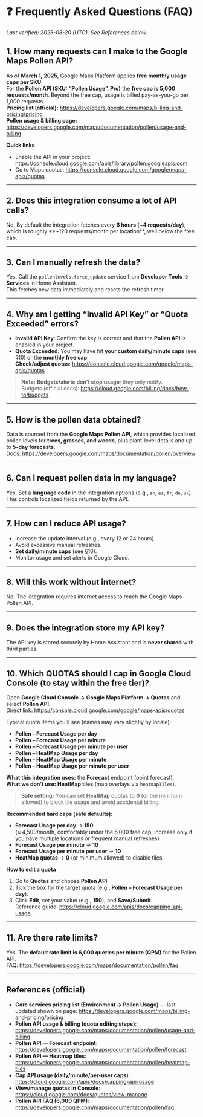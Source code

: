 # ❓ Frequently Asked Questions (FAQ)
*Last verified: 2025-08-20 (UTC). See References below.*

## 1. How many requests can I make to the Google Maps Pollen API?
As of **March 1, 2025**, Google Maps Platform applies **free monthly usage caps per SKU**.  
For the **Pollen API (SKU: “Pollen Usage”, Pro)** the **free cap is 5,000 requests/month**. Beyond the free cap, usage is billed pay-as-you-go per 1,000 requests.  
**Pricing list (official):** https://developers.google.com/maps/billing-and-pricing/pricing  
**Pollen usage & billing page:** https://developers.google.com/maps/documentation/pollen/usage-and-billing

**Quick links**
- Enable the API in your project: https://console.cloud.google.com/apis/library/pollen.googleapis.com  
- Go to Maps quotas: https://console.cloud.google.com/google/maps-apis/quotas

---

## 2. Does this integration consume a lot of API calls?
No. By default the integration fetches every **6 hours** (~**4 requests/day**), which is roughly **~120 requests/month per location**, well below the free cap.

---

## 3. Can I manually refresh the data?
Yes. Call the `pollenlevels.force_update` service from **Developer Tools → Services** in Home Assistant.  
This fetches new data immediately and resets the refresh timer.

---

## 4. Why am I getting “Invalid API Key” or “Quota Exceeded” errors?
- **Invalid API Key**: Confirm the key is correct and that the **Pollen API** is enabled in your project.  
- **Quota Exceeded**: You may have hit **your custom daily/minute caps** (see §10) or the **monthly free cap**.  
  **Check/adjust quotas**: https://console.cloud.google.com/google/maps-apis/quotas  

> **Note:** **Budgets/alerts don’t stop usage**; they only notify.  
> Budgets (official docs): https://cloud.google.com/billing/docs/how-to/budgets

---

## 5. How is the pollen data obtained?
Data is sourced from the **Google Maps Pollen API**, which provides localized pollen levels for **trees, grasses, and weeds**, plus plant-level details and up to **5-day forecasts**.  
Docs: https://developers.google.com/maps/documentation/pollen/overview

---

## 6. Can I request pollen data in my language?
Yes. Set a **language code** in the integration options (e.g., `en`, `es`, `fr`, `de`, `uk`).  
This controls localized fields returned by the API.

---

## 7. How can I reduce API usage?
- Increase the update interval (e.g., every 12 or 24 hours).
- Avoid excessive manual refreshes.
- **Set daily/minute caps** (see §10).
- Monitor usage and set alerts in Google Cloud.

---

## 8. Will this work without internet?
No. The integration requires internet access to reach the Google Maps Pollen API.

---

## 9. Does the integration store my API key?
The API key is stored securely by Home Assistant and is **never shared** with third parties.

---

## 10. Which QUOTAS should I cap in Google Cloud Console (to stay within the free tier)?
Open **Google Cloud Console → Google Maps Platform → Quotas** and select **Pollen API**.  
Direct link: https://console.cloud.google.com/google/maps-apis/quotas

Typical quota items you’ll see (names may vary slightly by locale):
- **Pollen – Forecast Usage per day**
- **Pollen – Forecast Usage per minute**
- **Pollen – Forecast Usage per minute per user**
- **Pollen – HeatMap Usage per day**
- **Pollen – HeatMap Usage per minute**
- **Pollen – HeatMap Usage per minute per user**

**What this integration uses:** the **Forecast** endpoint (point forecast).  
**What we don’t use:** **HeatMap tiles** (map overlays via `heatmapTiles`).  

> **Safe setting:** You can set **HeatMap** quotas to **0** (or the minimum allowed) to block tile usage and avoid accidental billing.

**Recommended hard caps (safe defaults):**
- **Forecast Usage per day** → **150**  
  (≈ 4,500/month, comfortably under the 5,000 free cap; increase only if you have multiple locations or frequent manual refreshes)
- **Forecast Usage per minute** → **10**
- **Forecast Usage per minute per user** → **10**
- **HeatMap quotas** → **0** (or minimum allowed) to disable tiles.

**How to edit a quota**
1) Go to **Quotas** and choose **Pollen API**.  
2) Tick the box for the target quota (e.g., **Pollen – Forecast Usage per day**).  
3) Click **Edit**, set your value (e.g., **150**), and **Save/Submit**.  
Reference guide: https://cloud.google.com/apis/docs/capping-api-usage

---

## 11. Are there rate limits?
Yes. The **default rate limit is 6,000 queries per minute (QPM)** for the Pollen API.  
FAQ: https://developers.google.com/maps/documentation/pollen/faq

---

## References (official)
- **Core services pricing list (Environment → Pollen Usage)** — last updated shown on page: https://developers.google.com/maps/billing-and-pricing/pricing  
- **Pollen API usage & billing (quota editing steps)**: https://developers.google.com/maps/documentation/pollen/usage-and-billing  
- **Pollen API — Forecast endpoint**: https://developers.google.com/maps/documentation/pollen/forecast  
- **Pollen API — Heatmap tiles**: https://developers.google.com/maps/documentation/pollen/heatmap-tiles  
- **Cap API usage (daily/minute/per-user caps)**: https://cloud.google.com/apis/docs/capping-api-usage  
- **View/manage quotas in Console**: https://cloud.google.com/docs/quotas/view-manage  
- **Pollen API FAQ (6,000 QPM)**: https://developers.google.com/maps/documentation/pollen/faq

